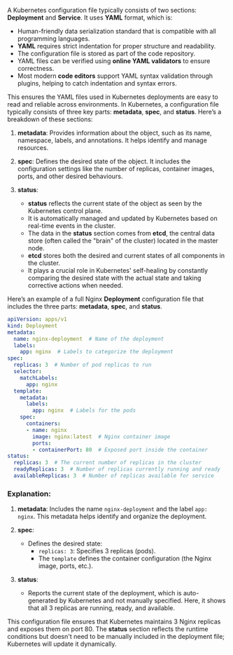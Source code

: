 A Kubernetes configuration file typically consists of two sections: **Deployment** and **Service**. It uses **YAML** format, which is:

- Human-friendly data serialization standard that is compatible with all programming languages.
- **YAML** requires strict indentation for proper structure and readability.
- The configuration file is stored as part of the code repository.
- YAML files can be verified using **online YAML validators** to ensure correctness.
- Most modern **code editors** support YAML syntax validation through plugins, helping to catch indentation and syntax errors. 

This ensures the YAML files used in Kubernetes deployments are easy to read and reliable across environments.
In Kubernetes, a configuration file typically consists of three key parts: **metadata**, **spec**, and **status**. Here’s a breakdown of these sections:

1. **metadata**: Provides information about the object, such as its name, namespace, labels, and annotations. It helps identify and manage resources.
   
2. **spec**: Defines the desired state of the object. It includes the configuration settings like the number of replicas, container images, ports, and other desired behaviours.

3. **status**:
   - **status** reflects the current state of the object as seen by the Kubernetes control plane.
   - It is automatically managed and updated by Kubernetes based on real-time events in the cluster.
   - The data in the **status** section comes from **etcd**, the central data store (often called the "brain" of the cluster) located in the master node.
   - **etcd** stores both the desired and current states of all components in the cluster.
   - It plays a crucial role in Kubernetes' self-healing by constantly comparing the desired state with the actual state and taking corrective actions when needed.

Here’s an example of a full Nginx **Deployment** configuration file that includes the three parts: **metadata**, **spec**, and **status**.

```yaml
apiVersion: apps/v1
kind: Deployment
metadata:
  name: nginx-deployment  # Name of the deployment
  labels:
    app: nginx  # Labels to categorize the deployment
spec:
  replicas: 3  # Number of pod replicas to run
  selector:
    matchLabels:
      app: nginx
  template:
    metadata:
      labels:
        app: nginx  # Labels for the pods
    spec:
      containers:
      - name: nginx
        image: nginx:latest  # Nginx container image
        ports:
        - containerPort: 80  # Exposed port inside the container
status:
  replicas: 3  # The current number of replicas in the cluster
  readyReplicas: 3  # Number of replicas currently running and ready
  availableReplicas: 3  # Number of replicas available for service
```

### Explanation:
1. **metadata**: Includes the name `nginx-deployment` and the label `app: nginx`. This metadata helps identify and organize the deployment.
   
2. **spec**:
   - Defines the desired state:
     - `replicas: 3`: Specifies 3 replicas (pods).
     - The `template` defines the container configuration (the Nginx image, ports, etc.).

3. **status**:
   - Reports the current state of the deployment, which is auto-generated by Kubernetes and not manually specified. Here, it shows that all 3 replicas are running, ready, and available.

This configuration file ensures that Kubernetes maintains 3 Nginx replicas and exposes them on port 80. The **status** section reflects the runtime conditions but doesn't need to be manually included in the deployment file; Kubernetes will update it dynamically.
